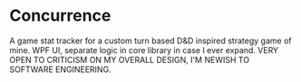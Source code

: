 # Concurrence
A game stat tracker for a custom turn based D&amp;D inspired strategy game of mine. WPF UI, separate logic in core library in case I ever expand. VERY OPEN TO CRITICISM ON MY OVERALL DESIGN, I'M NEWISH TO SOFTWARE ENGINEERING.
